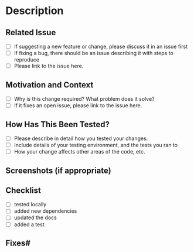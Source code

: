
# Description

## Related Issue
 - [ ] If suggesting a new feature or change, please discuss it in an issue first
 - [ ] If fixing a bug, there should be an issue describing it with steps to reproduce
 - [ ] Please link to the issue here.

## Motivation and Context
 - [ ] Why is this change required? What problem does it solve?
 - [ ] If it fixes an open issue, please link to the issue here.

## How Has This Been Tested?
 - [ ] Please describe in detail how you tested your changes.
 - [ ] Include details of your testing environment, and the tests you ran to
 - [ ] How your change affects other areas of the code, etc.

## Screenshots (if appropriate)

## Checklist
 - [ ] tested locally
 - [ ] added new dependencies
 - [ ] updated the docs
 - [ ] added a test

## Fixes#
